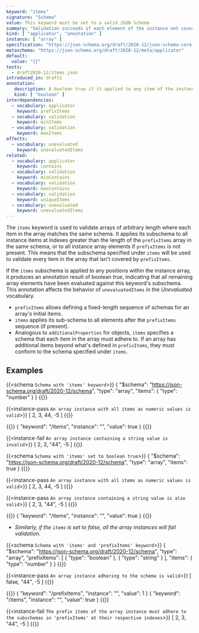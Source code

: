 ```yaml
---
keyword: "items"
signature: "Schema"
value: This keyword must be set to a valid JSON Schema
summary: "Validation succeeds if each element of the instance not covered by [`prefixItems`](/2020-12/applicator/prefixitems) validates against this schema."
kind: [ "applicator", "annotation" ]
instance: [ "array" ]
specification: "https://json-schema.org/draft/2020-12/json-schema-core.html#section-10.3.1.2"
metaschema: "https://json-schema.org/draft/2020-12/meta/applicator"
default:
  value: "{}"
tests:
  - draft2020-12/items.json
introduced_in: draft1
annotation:
   description: A boolean true if it applied to any item of the instance
   kind: [ "boolean" ]
interdependencies:
  - vocabulary: applicator
    keyword: prefixItems
  - vocabulary: validation
    keyword: minItems
  - vocabulary: validation
    keyword: maxItems
affects:
  - vocabulary: unevaluated
    keyword: unevaluatedItems
related:
  - vocabulary: applicator
    keyword: contains
  - vocabulary: validation
    keyword: minContains
  - vocabulary: validation
    keyword: maxContains
  - vocabulary: validation
    keyword: uniqueItems
  - vocabulary: unevaluated
    keyword: unevaluatedItems
---
```


The `items` keyword is used to validate arrays of arbitrary length where each item in the array matches the same schema. It applies its subschema to all instance items at indexes greater than the length of the `prefixItems` array in the same schema, or to all instance array elements if `prefixItems` is not present. This means that the subschema specified under `items` will be used to validate every item in the array that isn't covered by `prefixItems`.

If the `items` subschema is applied to any positions within the instance array, it produces an annotation result of boolean *true*, indicating that all remaining array elements have been evaluated against this keyword's subschema. This annotation affects the behavior of `unevaluatedItems` in the *Unevaluated* vocabulary.

* `prefixItems` allows defining a fixed-length sequence of schemas for an array's initial items.
* `items` applies its sub-schema to all elements after the `prefixItems` sequence (if present).
* Analogous to `additionalProperties` for objects, `items` specifies a schema that each item in the array must adhere to. If an array has additional items beyond what's defined in `prefixItems`, they must conform to the schema specified under `items`.

## Examples

{{<schema `Schema with 'items' keyword`>}}
{
  "$schema": "https://json-schema.org/draft/2020-12/schema",
  "type": "array",
  "items": { "type": "number" }
}
{{</schema>}}

{{<instance-pass `An array instance with all items as numeric values is valid`>}}
[ 2, 3, 44, -5 ]
{{</instance-pass>}}

{{<instance-annotation>}}
{ "keyword": "/items", "instance": "", "value": true }
{{</instance-annotation>}}

{{<instance-fail `An array instance containing a string value is invalid`>}}
[ 2, 3, "44", -5 ]
{{</instance-fail>}}

{{<schema `Schema with 'items' set to boolean true`>}}
{
  "$schema": "https://json-schema.org/draft/2020-12/schema",
  "type": "array",
  "items": true
}
{{</schema>}}

{{<instance-pass `An array instance with all items as numeric values is valid`>}}
[ 2, 3, 44, -5 ]
{{</instance-pass>}}

{{<instance-pass `An array instance containing a string value is also valid`>}}
[ 2, 3, "44", -5 ]
{{</instance-pass>}}

{{<instance-annotation>}}
{ "keyword": "/items", "instance": "", "value": true }
{{</instance-annotation>}}
* _Similarly, if the `items` is set to false, all the array instances will fail validation._

{{<schema `Schema with 'items' and 'prefixItems' keyword`>}}
{
  "$schema": "https://json-schema.org/draft/2020-12/schema",
  "type": "array",
  "prefixItems": [
    { "type": "boolean" },
    { "type": "string" }
  ],
  "items": { "type": "number" }
}
{{</schema>}}

{{<instance-pass `An array instance adhering to the schema is valid`>}}
[ false, "44", -5 ]
{{</instance-pass>}}

{{<instance-annotation>}}
{ "keyword": "/prefixItems", "instance": "", "value": 1 }
{ "keyword": "/items", "instance": "", "value": true }
{{</instance-annotation>}}

{{<instance-fail `The prefix items of the array instance must adhere to the subschemas in 'prefixItems' at their respective indexes`>}}
[ 2, 3, "44", -5 ]
{{</instance-fail>}}
